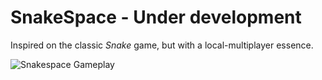 # SnakeSpace - Under development

Inspired on the classic <i>Snake</i> game, but with a local-multiplayer essence.


![Snakespace Gameplay](https://github.com/WebAxol/SnakeSpace/blob/main/img/gameplay1.png)
